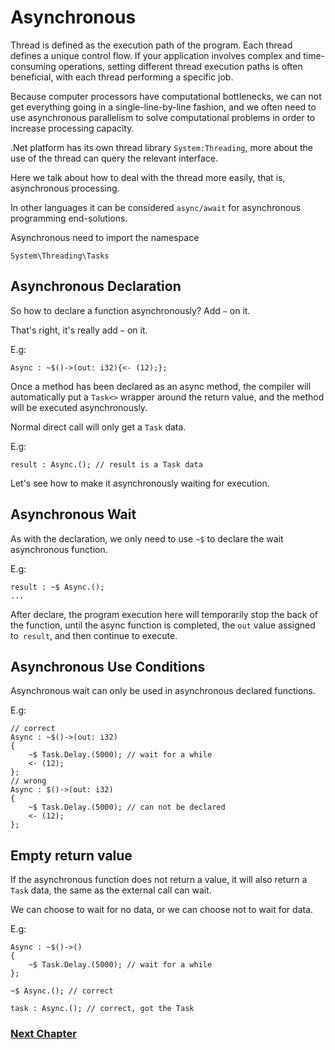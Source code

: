 # Asynchronous
Thread is defined as the execution path of the program. Each thread defines a unique control flow. If your application involves complex and time-consuming operations, setting different thread execution paths is often beneficial, with each thread performing a specific job.

Because computer processors have computational bottlenecks, we can not get everything going in a single-line-by-line fashion, and we often need to use asynchronous parallelism to solve computational problems in order to increase processing capacity.

.Net platform has its own thread library `System:Threading`, more about the use of the thread can query the relevant interface.

Here we talk about how to deal with the thread more easily, that is, asynchronous processing.

In other languages ​​it can be considered `async/await` for asynchronous programming end-solutions.

Asynchronous need to import the namespace
```
System\Threading\Tasks
```
## Asynchronous Declaration
So how to declare a function asynchronously? Add `~` on it.

That's right, it's really add `~` on it.

E.g:
```
Async : ~$()->(out: i32){<- (12);};
```
Once a method has been declared as an async method, the compiler will automatically put a `Task<>` wrapper around the return value, and the method will be executed asynchronously.

Normal direct call will only get a `Task` data.

E.g:
```
result : Async.(); // result is a Task data
```
Let's see how to make it asynchronously waiting for execution.
## Asynchronous Wait
As with the declaration, we only need to use `~$` to declare the wait asynchronous function.

E.g:
```
result : ~$ Async.();
...
```
After declare, the program execution here will temporarily stop the back of the function, until the async function is completed, the `out` value assigned to` result`, and then continue to execute.
## Asynchronous Use Conditions
Asynchronous wait can only be used in asynchronous declared functions.

E.g:
```
// correct
Async : ~$()->(out: i32)
{
    ~$ Task.Delay.(5000); // wait for a while
    <- (12);
};
// wrong
Async : $()->(out: i32)
{
    ~$ Task.Delay.(5000); // can not be declared
    <- (12);
};
```
## Empty return value
If the asynchronous function does not return a value, it will also return a `Task` data, the same as the external call can wait.

We can choose to wait for no data, or we can choose not to wait for data.

E.g:
```
Async : ~$()->()
{
    ~$ Task.Delay.(5000); // wait for a while
};

~$ Async.(); // correct

task : Async.(); // correct, got the Task
```
### [Next Chapter](generic.md)
